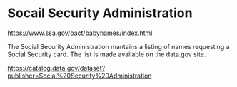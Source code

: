 # Socail Security Administration

https://www.ssa.gov/oact/babynames/index.html

The Social Security Administration mantains a listing of names requesting a Social Security card. The list is made available on the data.gov site.

https://catalog.data.gov/dataset?publisher=Social%20Security%20Administration
